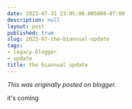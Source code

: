 ```yaml
---
date: 2023-07-31 23:05:00.005000-07:00
description: null
layout: post
published: true
slug: 2023-07-the-biannual-update
tags:
- legacy-blogger
- update
title: the biannual update
---
```



*This was originally posted on blogger.*

it's coming  


